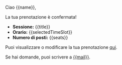Ciao {{name}},

La tua prenotazione è confermata!

- **Sessione:** {{title}}
- **Orario:** {{selectedTimeSlot}}
- **Numero di posti:** {{seats}}

Puoi visualizzare o modificare la tua prenotazione [qui]({{bookingLink}}).

Se hai domande, puoi scrivere a [{{mail}}](mailto:{{mail}}).

